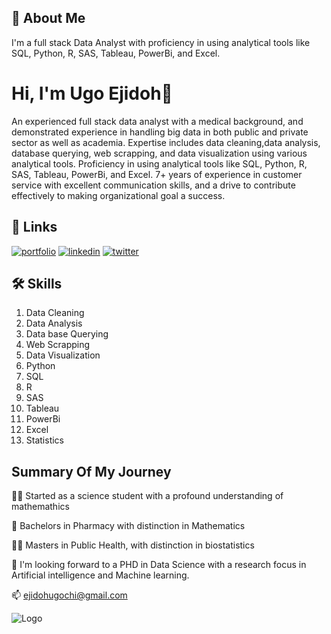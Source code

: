 
## 🚀 About Me
I'm a full stack Data Analyst with proficiency in using analytical tools like SQL, Python, R, SAS, Tableau, PowerBi, and Excel.


# Hi, I'm Ugo Ejidoh👋
An experienced full stack data analyst with a medical background, and demonstrated experience in handling big data in both public and private sector as well as academia. Expertise includes data cleaning,data analysis, database querying, web scrapping, and data visualization using various analytical tools. Proficiency in using analytical tools like SQL, Python, R, SAS, Tableau, PowerBi, and Excel. 
7+ years of experience in customer service with excellent communication skills, and a drive to contribute effectively to making organizational goal a success.
## 🔗 Links
[![portfolio](https://img.shields.io/badge/my_portfolio-000?style=for-the-badge&logo=ko-fi&logoColor=white)](https://katherineoelsner.com/)
[![linkedin](https://img.shields.io/badge/linkedin-0A66C2?style=for-the-badge&logo=linkedin&logoColor=white)](https://www.linkedin.com/in/ugo-ejidoh-085494178/)
[![twitter](https://img.shields.io/badge/twitter-1DA1F2?style=for-the-badge&logo=twitter&logoColor=white)](https://twitter.com/)



## 🛠 Skills
1. Data Cleaning
2. Data Analysis
3. Data base Querying
4. Web Scrapping
5. Data Visualization
6. Python
7. SQL
8. R
9. SAS
10. Tableau
11. PowerBi 
12. Excel
13. Statistics


## Summary Of My Journey
👩‍💻 Started as a science student with a profound understanding of mathemathics 

🧠 Bachelors in Pharmacy with distinction in Mathematics

👯‍♀️ Masters in Public Health, with distinction in biostatistics

🤔 I'm looking forward to a PHD in Data Science with a research focus in Artificial intelligence and Machine learning.

📫 ejidohugochi@gmail.com


![Logo](https://github-readme-stats.vercel.app/api?username=eugochi&&show_icons=true&title_color=ffffff&icon_color=bb2acf&text_color=daf7dc&bg_color=151515)

